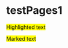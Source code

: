 # testPages1

<mark style="background-color: #FFFF00">Highlighted text</mark>

<span style="background-color: #FFFF00">Marked text</span>

